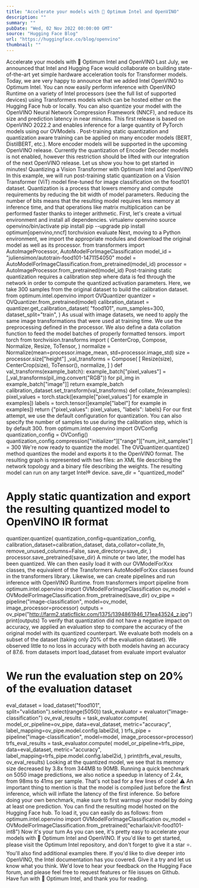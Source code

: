 ```yaml
---
title: "Accelerate your models with 🤗 Optimum Intel and OpenVINO"
description: ""
summary: ""
pubDate: "Wed, 02 Nov 2022 00:00:00 GMT"
source: "Hugging Face Blog"
url: "https://huggingface.co/blog/openvino"
thumbnail: ""
---
```


Accelerate your models with 🤗 Optimum Intel and OpenVINO
Last July, we announced that Intel and Hugging Face would collaborate on building state-of-the-art yet simple hardware acceleration tools for Transformer models. Today, we are very happy to announce that we added Intel OpenVINO to Optimum Intel. You can now easily perform inference with OpenVINO Runtime on a variety of Intel processors (see the full list of supported devices) using Transformers models which can be hosted either on the Hugging Face hub or locally. You can also quantize your model with the OpenVINO Neural Network Compression Framework (NNCF), and reduce its size and prediction latency in near minutes.
This first release is based on OpenVINO 2022.2 and enables inference for a large quantity of PyTorch models using our OVModels
. Post-training static quantization and quantization aware training can be applied on many encoder models (BERT, DistilBERT, etc.). More encoder models will be supported in the upcoming OpenVINO release. Currently the quantization of Encoder Decoder models is not enabled, however this restriction should be lifted with our integration of the next OpenVINO release.
Let us show you how to get started in minutes!
Quantizing a Vision Transformer with Optimum Intel and OpenVINO
In this example, we will run post-training static quantization on a Vision Transformer (ViT) model fine-tuned for image classification on the food101 dataset.
Quantization is a process that lowers memory and compute requirements by reducing the bit width of model parameters. Reducing the number of bits means that the resulting model requires less memory at inference time, and that operations like matrix multiplication can be performed faster thanks to integer arithmetic.
First, let's create a virtual environment and install all dependencies.
virtualenv openvino
source openvino/bin/activate
pip install pip --upgrade
pip install optimum[openvino,nncf] torchvision evaluate
Next, moving to a Python environment, we import the appropriate modules and download the original model as well as its processor.
from transformers import AutoImageProcessor, AutoModelForImageClassification
model_id = "juliensimon/autotrain-food101-1471154050"
model = AutoModelForImageClassification.from_pretrained(model_id)
processor = AutoImageProcessor.from_pretrained(model_id)
Post-training static quantization requires a calibration step where data is fed through the network in order to compute the quantized activation parameters. Here, we take 300 samples from the original dataset to build the calibration dataset.
from optimum.intel.openvino import OVQuantizer
quantizer = OVQuantizer.from_pretrained(model)
calibration_dataset = quantizer.get_calibration_dataset(
"food101",
num_samples=300,
dataset_split="train",
)
As usual with image datasets, we need to apply the same image transformations that were used at training time. We use the preprocessing defined in the processor. We also define a data collation function to feed the model batches of properly formatted tensors.
import torch
from torchvision.transforms import (
CenterCrop,
Compose,
Normalize,
Resize,
ToTensor,
)
normalize = Normalize(mean=processor.image_mean, std=processor.image_std)
size = processor.size["height"]
_val_transforms = Compose(
[
Resize(size),
CenterCrop(size),
ToTensor(),
normalize,
]
)
def val_transforms(example_batch):
example_batch["pixel_values"] = [_val_transforms(pil_img.convert("RGB")) for pil_img in example_batch["image"]]
return example_batch
calibration_dataset.set_transform(val_transforms)
def collate_fn(examples):
pixel_values = torch.stack([example["pixel_values"] for example in examples])
labels = torch.tensor([example["label"] for example in examples])
return {"pixel_values": pixel_values, "labels": labels}
For our first attempt, we use the default configuration for quantization. You can also specify the number of samples to use during the calibration step, which is by default 300.
from optimum.intel.openvino import OVConfig
quantization_config = OVConfig()
quantization_config.compression["initializer"]["range"]["num_init_samples"] = 300
We're now ready to quantize the model. The OVQuantizer.quantize()
method quantizes the model and exports it to the OpenVINO format. The resulting graph is represented with two files: an XML file describing the network topology and a binary file describing the weights. The resulting model can run on any target Intel® device.
save_dir = "quantized_model"
# Apply static quantization and export the resulting quantized model to OpenVINO IR format
quantizer.quantize(
quantization_config=quantization_config,
calibration_dataset=calibration_dataset,
data_collator=collate_fn,
remove_unused_columns=False,
save_directory=save_dir,
)
processor.save_pretrained(save_dir)
A minute or two later, the model has been quantized. We can then easily load it with our OVModelForXxx
classes, the equivalent of the Transformers AutoModelForXxx
classes found in the transformers
library. Likewise, we can create pipelines and run inference with OpenVINO Runtime.
from transformers import pipeline
from optimum.intel.openvino import OVModelForImageClassification
ov_model = OVModelForImageClassification.from_pretrained(save_dir)
ov_pipe = pipeline("image-classification", model=ov_model, image_processor=processor)
outputs = ov_pipe("http://farm2.staticflickr.com/1375/1394861946_171ea43524_z.jpg")
print(outputs)
To verify that quantization did not have a negative impact on accuracy, we applied an evaluation step to compare the accuracy of the original model with its quantized counterpart. We evaluate both models on a subset of the dataset (taking only 20% of the evaluation dataset). We observed little to no loss in accuracy with both models having an accuracy of 87.6.
from datasets import load_dataset
from evaluate import evaluator
# We run the evaluation step on 20% of the evaluation dataset
eval_dataset = load_dataset("food101", split="validation").select(range(5050))
task_evaluator = evaluator("image-classification")
ov_eval_results = task_evaluator.compute(
model_or_pipeline=ov_pipe,
data=eval_dataset,
metric="accuracy",
label_mapping=ov_pipe.model.config.label2id,
)
trfs_pipe = pipeline("image-classification", model=model, image_processor=processor)
trfs_eval_results = task_evaluator.compute(
model_or_pipeline=trfs_pipe,
data=eval_dataset,
metric="accuracy",
label_mapping=trfs_pipe.model.config.label2id,
)
print(trfs_eval_results, ov_eval_results)
Looking at the quantized model, we see that its memory size decreased by 3.8x from 344MB to 90MB. Running a quick benchmark on 5050 image predictions, we also notice a speedup in latency of 2.4x, from 98ms to 41ms per sample. That's not bad for a few lines of code!
⚠️ An important thing to mention is that the model is compiled just before the first inference, which will inflate the latency of the first inference. So before doing your own benchmark, make sure to first warmup your model by doing at least one prediction.
You can find the resulting model hosted on the Hugging Face hub. To load it, you can easily do as follows:
from optimum.intel.openvino import OVModelForImageClassification
ov_model = OVModelForImageClassification.from_pretrained("echarlaix/vit-food101-int8")
Now it's your turn
As you can see, it's pretty easy to accelerate your models with 🤗 Optimum Intel and OpenVINO. If you'd like to get started, please visit the Optimum Intel repository, and don't forget to give it a star ⭐. You'll also find additional examples there. If you'd like to dive deeper into OpenVINO, the Intel documentation has you covered.
Give it a try and let us know what you think. We'd love to hear your feedback on the Hugging Face forum, and please feel free to request features or file issues on Github.
Have fun with 🤗 Optimum Intel, and thank you for reading.